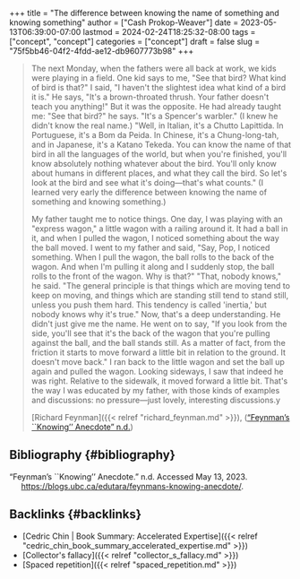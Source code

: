 +++
title = "The difference between knowing the name of something and knowing something"
author = ["Cash Prokop-Weaver"]
date = 2023-05-13T06:39:00-07:00
lastmod = 2024-02-24T18:25:32-08:00
tags = ["concept", "concept"]
categories = ["concept"]
draft = false
slug = "75f5bb46-04f2-4fdd-ae12-db9607773b98"
+++

> The next Monday, when the fathers were all back at work, we kids were playing in a field. One kid says to me, "See that bird? What kind of bird is that?" I said, "I haven't the slightest idea what kind of a bird it is." He says, "It's a brown-throated thrush. Your father doesn't teach you anything!" But it was the opposite. He had already taught me: "See that bird?" he says. "It's a Spencer's warbler." (I knew he didn't know the real name.) "Well, in Italian, it's a Chutto Lapittida. In Portuguese, it's a Bom da Peida. In Chinese, it's a Chung-long-tah, and in Japanese, it's a Katano Tekeda. You can know the name of that bird in all the languages of the world, but when you're finished, you'll know absolutely nothing whatever about the bird. You'll only know about humans in different places, and what they call the bird. So let's look at the bird and see what it's doing—that's what counts." (I learned very early the difference between knowing the name of something and knowing something.)
>
> My father taught me to notice things. One day, I was playing with an "express wagon," a little wagon with a railing around it. It had a ball in it, and when I pulled the wagon, I noticed something about the way the ball moved. I went to my father and said, "Say, Pop, I noticed something. When I pull the wagon, the ball rolls to the back of the wagon. And when I'm pulling it along and I suddenly stop, the ball rolls to the front of the wagon. Why is that?" "That, nobody knows," he said. "The general principle is that things which are moving tend to keep on moving, and things which are standing still tend to stand still, unless you push them hard. This tendency is called 'inertia,' but nobody knows why it's true." Now, that's a deep understanding. He didn't just give me the name. He went on to say, "If you look from the side, you'll see that it's the back of the wagon that you're pulling against the ball, and the ball stands still. As a matter of fact, from the friction it starts to move forward a little bit in relation to the ground. It doesn't move back." I ran back to the little wagon and set the ball up again and pulled the wagon. Looking sideways, I saw that indeed he was right. Relative to the sidewalk, it moved forward a little bit. That's the way I was educated by my father, with those kinds of examples and discussions: no pressure—just lovely, interesting discussions.y
>
> [Richard Feynman]({{< relref "richard_feynman.md" >}}), (<a href="#citeproc_bib_item_1">“Feynman’s ``Knowing’’ Anecdote” n.d.</a>)


## Bibliography {#bibliography}

<style>.csl-entry{text-indent: -1.5em; margin-left: 1.5em;}</style><div class="csl-bib-body">
  <div class="csl-entry"><a id="citeproc_bib_item_1"></a>“Feynman’s ``Knowing’’ Anecdote.” n.d. Accessed May 13, 2023. <a href="https://blogs.ubc.ca/edutara/feynmans-knowing-anecdote/">https://blogs.ubc.ca/edutara/feynmans-knowing-anecdote/</a>.</div>
</div>


## Backlinks {#backlinks}

-   [Cedric Chin | Book Summary: Accelerated Expertise]({{< relref "cedric_chin_book_summary_accelerated_expertise.md" >}})
-   [Collector's fallacy]({{< relref "collector_s_fallacy.md" >}})
-   [Spaced repetition]({{< relref "spaced_repetition.md" >}})
